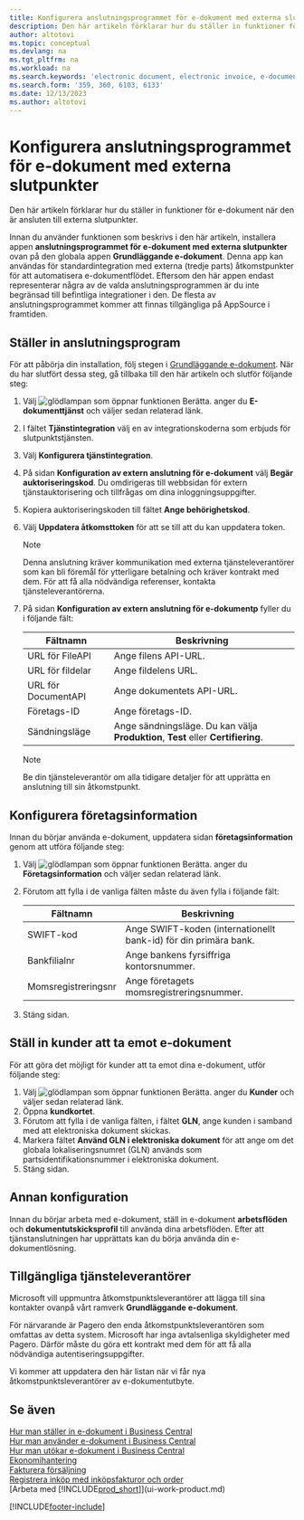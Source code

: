 ```yaml
---
title: Konfigurera anslutningsprogrammet för e-dokument med externa slutpunkter
description: Den här artikeln förklarar hur du ställer in funktioner för e-dokument när den är ansluten till externa slutpunkter.
author: altotovi
ms.topic: conceptual
ms.devlang: na
ms.tgt_pltfrm: na
ms.workload: na
ms.search.keywords: 'electronic document, electronic invoice, e-document, e-invoice, access-point, endpoint'
ms.search.form: '359, 360, 6103, 6133'
ms.date: 12/13/2023
ms.author: altotovi
---
```


# Konfigurera anslutningsprogrammet för e-dokument med externa slutpunkter

Den här artikeln förklarar hur du ställer in funktioner för e-dokument när den är ansluten till externa slutpunkter.

Innan du använder funktionen som beskrivs i den här artikeln, installera appen **anslutningsprogrammet för e-dokument med externa slutpunkter** ovan på den globala appen **Grundläggande e-dokument**. Denna app kan användas för standardintegration med externa (tredje parts) åtkomstpunkter för att automatisera e-dokumentflödet. Eftersom den här appen endast representerar några av de valda anslutningsprogrammen är du inte begränsad till befintliga integrationer i den. De flesta av anslutningsprogrammet kommer att finnas tillgängliga på AppSource i framtiden.

## Ställer in anslutningsprogram

För att påbörja din installation, följ stegen i [Grundläggande e-dokument](finance-how-setup-edocuments.md). När du har slutfört dessa steg, gå tillbaka till den här artikeln och slutför följande steg:

1. Välj ![glödlampan som öppnar funktionen Berätta.](media/ui-search/search_small.png "Berätta vad du vill göra") anger du **E-dokumenttjänst** och väljer sedan relaterad länk.
2. I fältet **Tjänstintegration** välj en av integrationskoderna som erbjuds för slutpunktstjänsten.
3. Välj **Konfigurera tjänstintegration**.
4. På sidan **Konfiguration av extern anslutning för e-dokument** välj **Begär auktoriseringskod**. Du omdirigeras till webbsidan för extern tjänstauktorisering och tillfrågas om dina inloggningsuppgifter.
5. Kopiera auktoriseringskoden till fältet **Ange behörighetskod**.
6. Välj **Uppdatera åtkomsttoken** för att se till att du kan uppdatera token.

    > [!NOTE]
    > Denna anslutning kräver kommunikation med externa tjänsteleverantörer som kan bli föremål för ytterligare betalning och kräver kontrakt med dem. För att få alla nödvändiga referenser, kontakta tjänsteleverantörerna.

7. På sidan **Konfiguration av extern anslutning för e-dokumentp** fyller du i följande fält:

    | Fältnamn | Beskrivning |
    |---|---|
    | URL för FileAPI | Ange filens API-URL. |
    | URL för fildelar | Ange fildelens URL. |
    | URL för DocumentAPI | Ange dokumentets API-URL. |
    | Företags-ID | Ange företags-ID. |
    | Sändningsläge | Ange sändningsläge. Du kan välja **Produktion**, **Test** eller **Certifiering**. |

    > [!NOTE]
    > Be din tjänsteleverantör om alla tidigare detaljer för att upprätta en anslutning till sin åtkomstpunkt.

## Konfigurera företagsinformation

Innan du börjar använda e-dokument, uppdatera sidan **företagsinformation** genom att utföra följande steg:

1. Välj ![glödlampan som öppnar funktionen Berätta.](media/ui-search/search_small.png "Berätta för mig vad du vill göra") anger du **Företagsinformation** och väljer sedan relaterad länk.
2. Förutom att fylla i de vanliga fälten måste du även fylla i följande fält:

    | Fältnamn | Beskrivning |
    |---|---|
    | SWIFT-kod | Ange SWIFT-koden (internationellt bank-id) för din primära bank. |
    | Bankfilialnr | Ange bankens fyrsiffriga kontorsnummer. |
    | Momsregistreringsnr | Ange företagets momsregistreringsnummer. |

3. Stäng sidan.

## Ställ in kunder att ta emot e-dokument

För att göra det möjligt för kunder att ta emot dina e-dokument, utför följande steg:

1. Välj ![glödlampan som öppnar funktionen Berätta.](media/ui-search/search_small.png "Berätta för mig vad du vill göra") anger du **Kunder** och väljer sedan relaterad länk.
2. Öppna **kundkortet**.
3. Förutom att fylla i de vanliga fälten, i fältet **GLN**, ange kunden i samband med att elektroniska dokument skickas.
4. Markera fältet **Använd GLN i elektroniska dokument** för att ange om det globala lokaliseringsnumret (GLN) används som partsidentifikationsnummer i elektroniska dokument.
5. Stäng sidan.

## Annan konfiguration

Innan du börjar arbeta med e-dokument, ställ in e-dokument **arbetsflöden** och **dokumentutskicksprofil** till använda dina arbetsflöden. Efter att tjänstanslutningen har upprättats kan du börja använda din e-dokumentlösning.

## Tillgängliga tjänsteleverantörer

Microsoft vill uppmuntra åtkomstpunktsleverantörer att lägga till sina kontakter ovanpå vårt ramverk **Grundläggande e-dokument**.

För närvarande är Pagero den enda åtkomstpunktsleverantören som omfattas av detta system. Microsoft har inga avtalsenliga skyldigheter med Pagero. Därför måste du göra ett kontrakt med dem för att få alla nödvändiga autentiseringsuppgifter.

Vi kommer att uppdatera den här listan när vi får nya åtkomstpunktsleverantörer av e-dokumentutbyte.

## Se även

[Hur man ställer in e-dokument i Business Central](finance-how-setup-edocuments.md)  
[Hur man använder e-dokument i Business Central](finance-how-use-edocuments.md)  
[Hur man utökar e-dokument i Business Central](/dynamics365/business-central/dev-itpro/developer/devenv-extend-edocuments)  
[Ekonomihantering](finance.md)  
[Fakturera försäljning](sales-how-invoice-sales.md)  
[Registrera inköp med inköpsfakturor och order](purchasing-how-record-purchases.md)  
[Arbeta med [!INCLUDE[prod_short](includes/prod_short.md)]](ui-work-product.md)

[!INCLUDE[footer-include](includes/footer-banner.md)]
